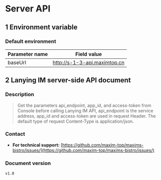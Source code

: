 # Server API

## 1 Environment variable

### Default environment

| Parameter name  | Field value                       |
| ------- | ---------------------------- |
| baseUrl | http://s-1-3-api.maximtop.cn |

## 2 Lanying IM server-side API document

### Description

> Get the parameters api_endpoint, app_id, and access-token from Console before calling Lanying IM API, api_endpoint is the service address, app_id and access-token are used in request Header. The default type of request Content-Type is application/json.

### Contact

* **For technical support:** [https://github.com/maxim-top/maxims-bistro/issues/](https://github.com/maxim-top/maxims-bistro/issues/)

### Document version

```
v1.0
```
